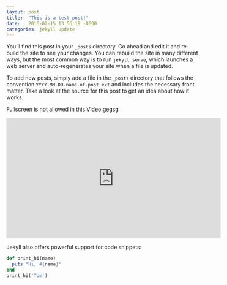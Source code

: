 ```yaml
---
layout: post
title:  "This is a test post!"
date:   2016-02-15 13:56:19 -0600
categories: jekyll update
---
```

You’ll find this post in your `_posts` directory. Go ahead and edit it and re-build the site to see your changes. You can rebuild the site in many different ways, but the most common way is to run `jekyll serve`, which launches a web server and auto-regenerates your site when a file is updated.

To add new posts, simply add a file in the `_posts` directory that follows the convention `YYYY-MM-DD-name-of-post.ext` and includes the necessary front matter. Take a look at the source for this post to get an idea about how it works.

Fullscreen is not allowed in this Video:gegsg

<iframe width="560" height="315" src="https://www.youtube.com/embed/2nFwbyfQAkM" frameborder="0"></iframe>

Jekyll also offers powerful support for code snippets:

``` ruby
def print_hi(name)
  puts "Hi, #{name}"
end
print_hi('Tom')
```


